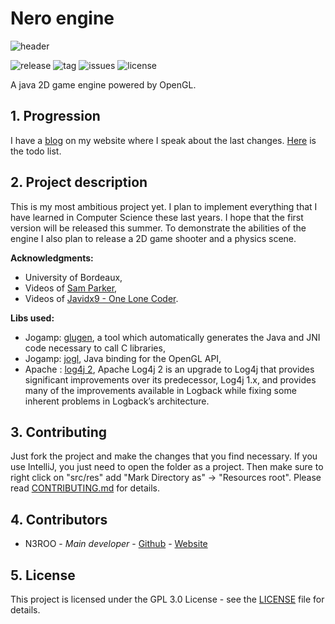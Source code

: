 # Nero engine
![header](https://n3roo.github.io/img/nero-engine-rect.png)

![release](https://img.shields.io/github/release/n3roo/nero-engine.svg) ![tag](https://img.shields.io/github/tag/n3roo/nero-engine.svg) ![issues](https://img.shields.io/github/issues/n3roo/nero-engine.svg) ![license](https://img.shields.io/github/license/n3roo/nero-engine.svg)

A java 2D game engine powered by OpenGL.

## 1. Progression

I have a [blog](https://n3roo.github.io/blog.html) on my website where I speak about the last changes. [Here](https://github.com/N3ROO/nero-engine/projects/1) is the todo list.

## 2. Project description

This is my most ambitious project yet. I plan to implement everything that I have learned in Computer Science these last years. I hope that the first version will be released this summer. To demonstrate the abilities of the engine I also plan to release a 2D game shooter and a physics scene.

**Acknowledgments:**
- University of Bordeaux,
- Videos of [Sam Parker](https://www.youtube.com/channel/UCW-0slcL8cidzwxwndpP9WQ),
- Videos of [Javidx9 - One Lone Coder](https://www.youtube.com/channel/UC-yuWVUplUJZvieEligKBkA).

**Libs used:**
- Jogamp: [glugen](https://jogamp.org/gluegen/www/), a tool which automatically generates the Java and JNI code necessary to call C libraries,
- Jogamp: [jogl](http://jogamp.org/jogl/www/), Java binding for the OpenGL API,
- Apache : [log4j 2](https://logging.apache.org/log4j/2.x/), Apache Log4j 2 is an upgrade to Log4j that provides significant improvements over its predecessor, Log4j 1.x, and provides many of the improvements available in Logback while fixing some inherent problems in Logback’s architecture.

## 3. Contributing

Just fork the project and make the changes that you find necessary. If you use IntelliJ, you just need to open the folder
as a project. Then make sure to right click on "src/res" add "Mark Directory as" -> "Resources root".
Please read [CONTRIBUTING.md](CONTRIBUTING.md) for details.

## 4. Contributors
- N3ROO - *Main developer* - [Github](https://github.com/N3ROO) - [Website](https://n3roo.github.io/)

## 5. License
This project is licensed under the GPL 3.0 License - see the [LICENSE](LICENSE) file for details.

